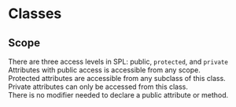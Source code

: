 # Classes

## Scope
There are three access levels in SPL: public, `protected`, and `private` \
Attributes with public access is accessible from any scope. \
Protected attributes are accessible from any subclass of this class. \
Private attributes can only be accessed from this class. \
There is no modifier needed to declare a public attribute or method.
